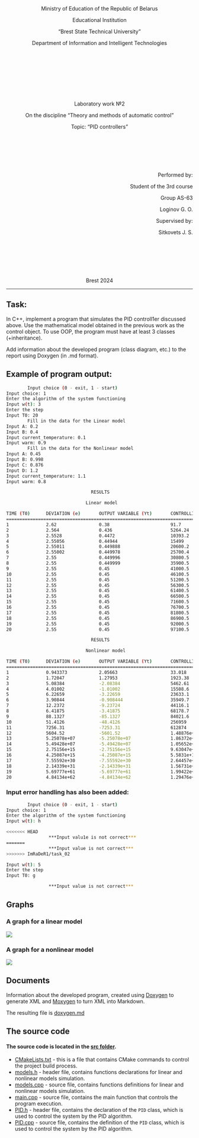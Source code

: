 <p align="center">Ministry of Education of the Republic of Belarus</p>
<p align="center">Educational Institution</p>
<p align="center">“Brest State Technical University”</p>
<p align="center">Department of Information and Intelligent Technologies</p>
<br><br><br><br><br><br><br>
<p align="center">Laboratory work №2</p>
<p align="center">On the discipline “Theory and methods of automatic control”</p>
<p align="center">Topic: “PID controllers”</p>
<br><br><br><br><br>
<p align="right">Performed by:</p>
<p align="right">Student of the 3rd course</p>
<p align="right">Group AS-63</p>
<p align="right">Loginov G. O.</p>
<p align="right">Supervised by:</p>
<p align="right">Sitkovets J. S.</p>
<br><br><br><br><br>
<p align="center">Brest 2024</p>

---

## Task:

In C++, implement a program that simulates the PID controll1er discussed above. Use the mathematical model obtained in the previous work as the control object. To use OOP, the program must have at least 3 classes (+inheritance).

 Add information about the developed program (class diagram, etc.) to the report using Doxygen (in .md format).

## Example of program output:

``` bash
        Input choice (0 - exit, 1 - start)
Input choice: 1    
Enter the algorithm of the system functioning
Input w(t): 3
Enter the step
Input T0: 20
        Fill in the data for the Linear model
Input A: 0.2
Input B: 0.4
Input current_temperature: 0.1
Input warm: 0.9
        Fill in the data for the Nonlinear model
Input A: 0.45
Input B: 0.998
Input C: 0.876
Input D: 1.2
Input current_temperature: 1.1
Input warm: 0.8

                                RESULTS

                              Linear model

TIME (T0)      DEVIATION (e)       OUTPUT VARIABLE (Yt)       CONTROLLING INFLUENCE (Uk)
=====================================================================================
1              2.62                0.38                       91.7
2              2.564               0.436                      5264.24
3              2.5528              0.4472                     10393.2
4              2.55056             0.44944                    15499
5              2.55011             0.449888                   20600.2
6              2.55002             0.449978                   25700.4
7              2.55                0.449996                   30800.5
8              2.55                0.449999                   35900.5
9              2.55                0.45                       41000.5
10             2.55                0.45                       46100.5
11             2.55                0.45                       51200.5
12             2.55                0.45                       56300.5
13             2.55                0.45                       61400.5
14             2.55                0.45                       66500.5
15             2.55                0.45                       71600.5
16             2.55                0.45                       76700.5
17             2.55                0.45                       81800.5
18             2.55                0.45                       86900.5
19             2.55                0.45                       92000.5
20             2.55                0.45                       97100.5

                                RESULTS

                              Nonlinear model

TIME (T0)      DEVIATION (e)       OUTPUT VARIABLE (Yt)       CONTROLLING INFLUENCE (Uk)
=====================================================================================
1              0.943373            2.05663                    33.018
2              1.72047             1.27953                    1923.38
3              5.08384             -2.08384                   5462.61
4              4.01002             -1.01002                   15508.6
5              6.22659             -3.22659                   23633.1
6              3.90844             -0.908444                  35949.7
7              12.2372             -9.23724                   44116.1
8              6.41875             -3.41875                   68178.7
9              88.1327             -85.1327                   84021.6
10             51.4126             -48.4126                   256959
11             7256.31             -7253.31                   612874
12             5604.52             -5601.52                   1.48876e+07
13             5.25078e+07         -5.25078e+07               1.86372e+09
14             5.49428e+07         -5.49428e+07               1.05652e+11
15             2.75156e+15         -2.75156e+15               9.63047e+16
16             4.25087e+15         -4.25087e+15               5.5831e+18
17             7.55592e+30         -7.55592e+30               2.64457e+32
18             2.14339e+31         -2.14339e+31               1.56731e+34
19             5.69777e+61         -5.69777e+61               1.99422e+63
20             4.84134e+62         -4.84134e+62               1.29476e+65
```

### Input error handling has also been added:
``` bash
        Input choice (0 - exit, 1 - start)
Input choice: 1  
Enter the algorithm of the system functioning
Input w(t): h

<<<<<<< HEAD
                ***Input valu1e is not correct***
=======
                ***Input value is not correct***
>>>>>>> ImRaDeR1/task_02

Input w(t): 5
Enter the step
Input T0: g

                ***Input value is not correct***
```

## Graphs

### A graph for a linear model
![](../images/Linear_model.png)

### A graph for a nonlinear model
![](../images/Nonlinear_model.png)

## Documents
Information about the developed program, created using [Doxygen](https://doxygen.nl/) to generate XML and [Moxygen](https://github.com/sourcey/moxygen) to turn XML into Markdown.

The resulting file is [doxygen.md](doxygen.md)

## The source code

#### The source code is located in the [src folder](/trunk/as0006315/task_02/src).

- [CMakeLists.txt](/trunk/as0006315/task_01/src/CMakeLists.txt) - this is a file that contains CMake commands to control the project build process.
- [models.h](/trunk/as0006315/task_01/src/models.h) - header file, contains functions declarations for linear and nonlinear models simulation.
- [models.cpp](/trunk/as0006315/task_01/src/models.cpp) - source file, contains functions definitions for linear and nonlinear models simulation.
- [main.cpp](/trunk/as0006315/task_01/src/main.cpp) - source file, contains the main function that controls the program execution.
- [PID.h](/trunk/as0006315/task_01/src/PID.h) - header file, contains the declaration of the `PID` class, which is used to control the system by the PID algorithm.
- [PID.cpp](/trunk/as0006315/task_01/src/PID.cpp) - source file, contains the definition of the `PID` class, which is used to control the system by the PID algorithm.
